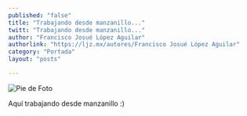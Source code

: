 ```yaml
---
published: "false"
title: "Trabajando desde manzanillo..."
twitt: "Trabajando desde manzanillo..."
author: "Francisco Josué López Aguilar"
authorlink: "https://ljz.mx/autores/Francisco Josué López Aguilar"
category: "Portada"
layout: "posts"

---
```


![Pie de Foto](http://i.imgur.com/aScZFQcm.jpg)

Aquí trabajando desde manzanillo :)

